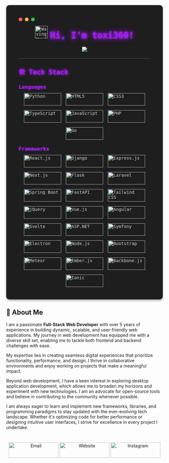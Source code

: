 
<div style="background-color: #1e1e1e; color: #d4d4d4; border-radius: 10px; padding: 40px; font-family: 'Fira Code', monospace; box-shadow: 0 4px 6px rgba(0,0,0,0.3);">


  <div style="display: flex; align-items: center; margin-bottom: 15px;">
    <span style="background-color: #ff5f56; width: 12px; height: 12px; border-radius: 50%; display: inline-block; margin-right: 8px;"></span>
    <span style="background-color: #ffbd2e; width: 12px; height: 12px; border-radius: 50%; display: inline-block; margin-right: 8px;"></span>
    <span style="background-color: #27c93f; width: 12px; height: 12px; border-radius: 50%; display: inline-block;"></span>
  </div>


  <div align="center" style="margin-bottom: 20px;">
    <img 
         src="https://media.giphy.com/media/hvRJCLFzcasrR4ia7z/giphy.gif" 
         width="40" 
         style="margin-bottom: -5px;"
         alt="Waving Hand"
    />
    <h1 style="display: inline-block; font-weight: bold; margin: 0; color: #a020f0; text-shadow: 0 0 5px #a020f0, 0 0 10px #a020f0, 0 0 20px #a020f0;">
      Hi, I'm toxi360!
    </h1>
  </div>

  <p align="center">
    <img src="https://readme-typing-svg.herokuapp.com?size=25&duration=2500&color=FF0000&center=true&vCenter=true&lines=Full+Stack+Web+Developer;Linux+Enthusiast;Open+Source+Lover;Always+Learning!" />
  </p>

  <hr style="border: none; border-bottom: 1px solid #555; margin: 20px 0;" />

  <h2 style="color: #a020f0; text-shadow: 0 0 5px #a020f0, 0 0 10px #a020f0;">
    🛠️ Tech Stack
  </h2>


  <h3 style="margin: 10px 0; color: #a020f0; text-shadow: 0 0 3px #a020f0;">Languages</h3>
  <div style="display: flex; flex-wrap: wrap; gap: 15px; justify-content: center;">
    <img src="https://img.shields.io/badge/Python-3776AB?style=for-the-badge&logo=python&logoColor=white" alt="Python" width="120" height="40" style="transition: transform 0.2s;" />
    <img src="https://img.shields.io/badge/HTML5-E34F26?style=for-the-badge&logo=html5&logoColor=white" alt="HTML5" width="120" height="40" style="transition: transform 0.2s;" />
    <img src="https://img.shields.io/badge/CSS3-1572B6?style=for-the-badge&logo=css3&logoColor=white" alt="CSS3" width="120" height="40" style="transition: transform 0.2s;" />
    <img src="https://img.shields.io/badge/TypeScript-3178C6?style=for-the-badge&logo=typescript&logoColor=white" alt="TypeScript" width="120" height="40" style="transition: transform 0.2s;" />
    <img src="https://img.shields.io/badge/JavaScript-F7DF1E?style=for-the-badge&logo=javascript&logoColor=black" alt="JavaScript" width="120" height="40" style="transition: transform 0.2s;" />
    <img src="https://img.shields.io/badge/PHP-777BB4?style=for-the-badge&logo=php&logoColor=white" alt="PHP" width="120" height="40" style="transition: transform 0.2s;" />
    <img src="https://img.shields.io/badge/Go-00ADD8?style=for-the-badge&logo=go&logoColor=white" alt="Go" width="120" height="40" style="transition: transform 0.2s;" />
  </div>


  <h3 style="margin: 20px 0 10px 0; color: #a020f0; text-shadow: 0 0 3px #a020f0;">Frameworks</h3>
  <div style="display: flex; flex-wrap: wrap; gap: 15px; justify-content: center;">
    <img src="https://img.shields.io/badge/React.js-61DAFB?style=for-the-badge&logo=react&logoColor=black" alt="React.js" width="120" height="40" style="transition: transform 0.2s;" />
    <img src="https://img.shields.io/badge/Django-092E20?style=for-the-badge&logo=django&logoColor=white" alt="Django" width="120" height="40" style="transition: transform 0.2s;" />
    <img src="https://img.shields.io/badge/Express.js-000000?style=for-the-badge&logo=express&logoColor=white" alt="Express.js" width="120" height="40" style="transition: transform 0.2s;" />
    <img src="https://img.shields.io/badge/Next.js-000000?style=for-the-badge&logo=next.js&logoColor=white" alt="Next.js" width="120" height="40" style="transition: transform 0.2s;" />
    <img src="https://img.shields.io/badge/Flask-000000?style=for-the-badge&logo=flask&logoColor=white" alt="Flask" width="120" height="40" style="transition: transform 0.2s;" />
    <img src="https://img.shields.io/badge/Laravel-FF2D20?style=for-the-badge&logo=laravel&logoColor=white" alt="Laravel" width="120" height="40" style="transition: transform 0.2s;" />
    <img src="https://img.shields.io/badge/Spring_Boot-6DB33F?style=for-the-badge&logo=spring-boot&logoColor=white" alt="Spring Boot" width="120" height="40" style="transition: transform 0.2s;" />
    <img src="https://img.shields.io/badge/FastAPI-009688?style=for-the-badge&logo=fastapi&logoColor=white" alt="FastAPI" width="120" height="40" style="transition: transform 0.2s;" />
    <img src="https://img.shields.io/badge/Tailwind_CSS-38B2AC?style=for-the-badge&logo=tailwind-css&logoColor=white" alt="Tailwind CSS" width="120" height="40" style="transition: transform 0.2s;" />
    <img src="https://img.shields.io/badge/jQuery-0769AD?style=for-the-badge&logo=jquery&logoColor=white" alt="jQuery" width="120" height="40" style="transition: transform 0.2s;" />
    <img src="https://img.shields.io/badge/Vue.js-4FC08D?style=for-the-badge&logo=vue.js&logoColor=white" alt="Vue.js" width="120" height="40" style="transition: transform 0.2s;" />
    <img src="https://img.shields.io/badge/Angular-DD0031?style=for-the-badge&logo=angular&logoColor=white" alt="Angular" width="120" height="40" style="transition: transform 0.2s;" />
    <img src="https://img.shields.io/badge/Svelte-FF3E00?style=for-the-badge&logo=svelte&logoColor=white" alt="Svelte" width="120" height="40" style="transition: transform 0.2s;" />
    <img src="https://img.shields.io/badge/ASP.NET-512BD4?style=for-the-badge&logo=asp.net&logoColor=white" alt="ASP.NET" width="120" height="40" style="transition: transform 0.2s;" />
    <img src="https://img.shields.io/badge/Symfony-000000?style=for-the-badge&logo=symfony&logoColor=white" alt="Symfony" width="120" height="40" style="transition: transform 0.2s;" />
    <img src="https://img.shields.io/badge/Electron-47848F?style=for-the-badge&logo=electron&logoColor=white" alt="Electron" width="120" height="40" style="transition: transform 0.2s;" />
    <img src="https://img.shields.io/badge/Node.js-339933?style=for-the-badge&logo=node.js&logoColor=white" alt="Node.js" width="120" height="40" style="transition: transform 0.2s;" />
    <img src="https://img.shields.io/badge/Bootstrap-7952B3?style=for-the-badge&logo=bootstrap&logoColor=white" alt="Bootstrap" width="120" height="40" style="transition: transform 0.2s;" />
    <img src="https://img.shields.io/badge/Meteor-7DC3FF?style=for-the-badge&logo=meteor&logoColor=white" alt="Meteor" width="120" height="40" style="transition: transform 0.2s;" />
    <img src="https://img.shields.io/badge/Ember.js-E04E39?style=for-the-badge&logo=ember.js&logoColor=white" alt="Ember.js" width="120" height="40" style="transition: transform 0.2s;" />
    <img src="https://img.shields.io/badge/Backbone.js-0071B5?style=for-the-badge&logo=backbone.js&logoColor=white" alt="Backbone.js" width="120" height="40" style="transition: transform 0.2s;" />
    <img src="https://img.shields.io/badge/Ionic-3880FF?style=for-the-badge&logo=ionic&logoColor=white" alt="Ionic" width="120" height="40" style="transition: transform 0.2s;" />
  </div>

</div>


## 🚀 About Me

I am a passionate **Full-Stack Web Developer** with over 5 years of experience in building dynamic, scalable, and user-friendly web applications. My journey in web development has equipped me with a diverse skill set, enabling me to tackle both frontend and backend challenges with ease.

My expertise lies in creating seamless digital experiences that prioritize functionality, performance, and design. I thrive in collaborative environments and enjoy working on projects that make a meaningful impact.

Beyond web development, I have a keen interest in exploring desktop application development, which allows me to broaden my horizons and experiment with new technologies. I am an advocate for open-source tools and believe in contributing to the community whenever possible.

I am always eager to learn and implement new frameworks, libraries, and programming paradigms to stay updated with the ever-evolving tech landscape. Whether it's optimizing code for better performance or designing intuitive user interfaces, I strive for excellence in every project I undertake.

<div style="text-align: center; margin-top: 40px;">
  <a href="mailto:toxi360@workmail.com" target="_blank" style="text-decoration: none;">
    <img src="https://img.shields.io/badge/Email-D14836?style=for-the-badge&logo=gmail&logoColor=white" alt="Email" width="160" height="50" style="transition: transform 0.2s;" />
  </a>
  <a href="https://toxi360.org" target="_blank" style="text-decoration: none;">
    <img src="https://img.shields.io/badge/Website-6A0DAD?style=for-the-badge&logo=firefox&logoColor=white" alt="Website" width="160" height="50" style="transition: transform 0.2s;" />
  </a>
  <a href="https://instagram.com/toxi.dev" target="_blank" style="text-decoration: none;">
    <img src="https://img.shields.io/badge/Instagram-E4405F?style=for-the-badge&logo=instagram&logoColor=white" alt="Instagram" width="160" height="50" style="transition: transform 0.2s;" />
  </a>
</div>
